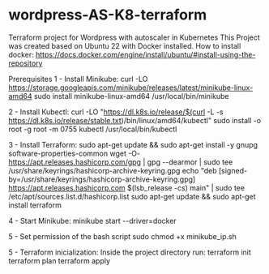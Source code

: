 # wordpress-AS-K8-terraform
Terraform project for Wordpress with autoscaler in Kubernetes
This Project was created based on Ubuntu 22 with Docker installed. How to install docker: https://docs.docker.com/engine/install/ubuntu/#install-using-the-repository

Prerequisites
1 - Install Minikube:
curl -LO https://storage.googleapis.com/minikube/releases/latest/minikube-linux-amd64
sudo install minikube-linux-amd64 /usr/local/bin/minikube

2 - Install Kubectl:
curl -LO "https://dl.k8s.io/release/$(curl -L -s https://dl.k8s.io/release/stable.txt)/bin/linux/amd64/kubectl"
sudo install -o root -g root -m 0755 kubectl /usr/local/bin/kubectl

3 - Install Terraform:
sudo apt-get update && sudo apt-get install -y gnupg software-properties-common
wget -O- https://apt.releases.hashicorp.com/gpg | gpg --dearmor | sudo tee /usr/share/keyrings/hashicorp-archive-keyring.gpg
echo "deb [signed-by=/usr/share/keyrings/hashicorp-archive-keyring.gpg] https://apt.releases.hashicorp.com $(lsb_release -cs) main" | sudo tee /etc/apt/sources.list.d/hashicorp.list
sudo apt-get update && sudo apt-get install terraform

4 - Start Minikube:
minikube start --driver=docker

5 - Set permission of the bash script
sudo chmod +x minikube_ip.sh

5 - Terraform inicialization:
Inside the project directory run:
terraform init
terraform plan
terraform apply
